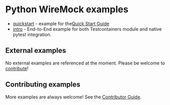 # Python WireMock examples

- [quickstart](https://github.com/wiremock/python-wiremock/tree/master/examples/quickstart) -
  example for the[Quick Start Guide](./quickstart/)
- [intro](https://github.com/wiremock/python-wiremock/tree/master/examples/intro) -
  End-to-End example for both Testcontainers module
  and native pytest integration.

## External examples

No external examples are referenced at the moment.
Please be welcome to [contribute]([./../CONTRIBUTING.md](https://github.com/wiremock/python-wiremock/blob/master/CONTRIBUTING.md))!

## Contributing examples

More examples are always welcome!
See the [Contributor Guide]([./../CONTRIBUTING.md](https://github.com/wiremock/python-wiremock/blob/master/CONTRIBUTING.md)).
